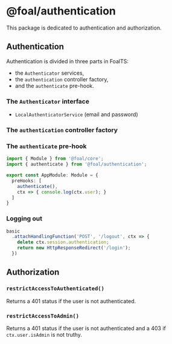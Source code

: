 # @foal/authentication

This package is dedicated to authentication and authorization.

## Authentication

Authentication is divided in three parts in FoalTS:
- the `Authenticator` services,
- the `authentication` controller factory,
- and the `authenticate` pre-hook.

### The `Authenticator` interface

- `LocalAuthenticatorService` (email and password)

### The `authentication` controller factory

### The `authenticate` pre-hook

```typescript
import { Module } from '@foal/core';
import { authenticate } from '@foal/authentication';

export const AppModule: Module = {
  preHooks: [
    authenticate(),
    ctx => { console.log(ctx.user); }
  ]
}

```

### Logging out

```typescript
basic
  .attachHandlingFunction('POST', '/logout', ctx => {
    delete ctx.session.authentication;
    return new HttpResponseRedirect('/login');
  })
```

## Authorization


### `restrictAccessToAuthenticated()`

Returns a 401 status if the user is not authenticated.

### `restrictAccessToAdmin()`

Returns a 401 status if the user is not authenticated and a 403 if `ctx.user.isAdmin` is not truthy.
